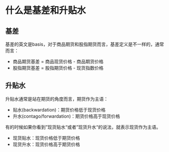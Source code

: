 # 什么是基差和升贴水

##  基差

基差的英文是basis，对于商品期货和股指期货而言，基差定义是不一样的，通常而言：

* 商品期货基差 = 商品现货价格 - 商品期货价格
* 股指期货基差 = 股指期货价格 - 现货指数价格



## 升贴水

升贴水通常是站在期货的角度而言，期货作为主语：

* 贴水(backwardation)：期货价格低于现货价格
* 升水(contago/forwardation)：期货价格高于现货价格

有的时候如果你看到”现货贴水“或者”现货升水“的说法，就表示现货作为主语。

* 现货贴水：现货价格低于期货价格
* 现货升水：现货价格高于期货价格

